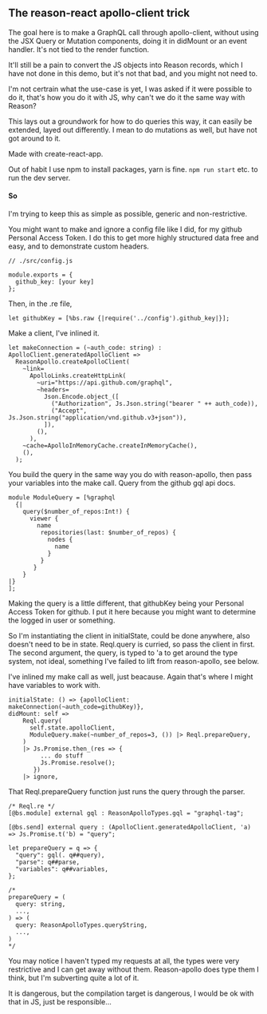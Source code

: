 ## The reason-react apollo-client trick

The goal here is to make a GraphQL call through apollo-client, without using the JSX Query or Mutation components, doing it in didMount or an event handler. It's not tied to the render function. 

It'll still be a pain to convert the JS objects into Reason records, which I have not done in this demo, but it's not that bad, and you might not need to. 

I'm not certrain what the use-case is yet, I was asked if it were possible to do it, that's how you do it with JS, why can't we do it the same way with Reason?

This lays out a groundwork for how to do queries this way, it can easily be extended, layed out differently. I mean to do mutations as well, but have not got around to it. 

Made with create-react-app.

Out of habit I use npm to install packages, yarn is fine. ```npm run start``` etc. to run the dev server.

#### So

I'm trying to keep this as simple as possible, generic and non-restrictive. 

You might want to make and ignore a config file like I did, for my github Personal Access Token. I do this to get more highly structured data free and easy, and to demonstrate custom headers. 

```
// ./src/config.js

module.exports = {
  github_key: [your key]
};
```

Then, in the .re file,

```
let githubKey = [%bs.raw {|require('../config').github_key|}];
```

Make a client, I've inlined it. 

```
let makeConnection = (~auth_code: string) : ApolloClient.generatedApolloClient =>
  ReasonApollo.createApolloClient(
    ~link=
      ApolloLinks.createHttpLink(
        ~uri="https://api.github.com/graphql",
        ~headers=
          Json.Encode.object_([
            ("Authorization", Js.Json.string("bearer " ++ auth_code)),
            ("Accept", Js.Json.string("application/vnd.github.v3+json")),
          ]),
        (),
      ),
    ~cache=ApolloInMemoryCache.createInMemoryCache(),
    (),
  );
```

You build the query in the same way you do with reason-apollo, then pass your variables into the make call. Query from the github gql api docs. 

```
module ModuleQuery = [%graphql
  {|
    query($number_of_repos:Int!) {
      viewer {
        name
         repositories(last: $number_of_repos) {
           nodes {
             name
           }
         }
       }
    }
|}
];
```

Making the query is a little different, that githubKey being your Personal Access Token for github. I put it here because you might want to determine the logged in user or something. 

So I'm instantiating the client in initialState, could be done anywhere, also doesn't need to be in state. Reql.query is curried, so pass the client in first. The second argument, the query, is typed to 'a to get around the type system, not ideal, something I've failed to lift from reason-apollo, see below. 

I've inlined my make call as well, just beacause. Again that's where I might have variables to work with. 

```
initialState: () => {apolloClient: makeConnection(~auth_code=githubKey)},
didMount: self =>
    Reql.query(
      self.state.apolloClient,
      ModuleQuery.make(~number_of_repos=3, ()) |> Reql.prepareQuery,
    )
    |> Js.Promise.then_(res => {
         ... do stuff
         Js.Promise.resolve();
       })
    |> ignore,
```

That Reql.prepareQuery function just runs the query through the parser. 

```
/* Reql.re */
[@bs.module] external gql : ReasonApolloTypes.gql = "graphql-tag";

[@bs.send] external query : (ApolloClient.generatedApolloClient, 'a) => Js.Promise.t('b) = "query";

let prepareQuery = q => {
  "query": gql(. q##query),
  "parse": q##parse,
  "variables": q##variables,
};

/*
prepareQuery = (
  query: string,
  ...,
) => (
  query: ReasonApolloTypes.queryString,
  ...,
)
*/
```

You may notice I haven't typed my requests at all, the types were very restrictive and I can get away without them. Reason-apollo does type them I think, but I'm subverting quite a lot of it. 

It is dangerous, but the compilation target is dangerous, I would be ok with that in JS, just be responsible... 